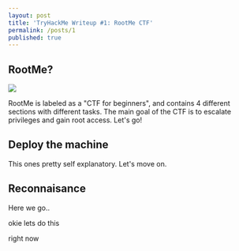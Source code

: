 ```yaml
---
layout: post
title: 'TryHackMe Writeup #1: RootMe CTF'
permalink: /posts/1
published: true
---
```

## RootMe?
![](https://i.imgur.com/yCPx2uI.png)

RootMe is labeled as a "CTF for beginners", and contains 4 different sections with different tasks. The main goal of the CTF is to escalate privileges and gain root access. Let's go!

## Deploy the machine

This ones pretty self explanatory. Let's move on.

## Reconnaisance

Here we go..

okie lets do this

right now
